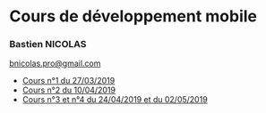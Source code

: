 # Cours de développement mobile

### Bastien NICOLAS
bnicolas.pro@gmail.com

- [Cours n°1 du 27/03/2019](./cours_1/)
- [Cours n°2 du 10/04/2019](./cours_2/)
- [Cours n°3 et n°4 du 24/04/2019 et du 02/05/2019](./cours_4/)